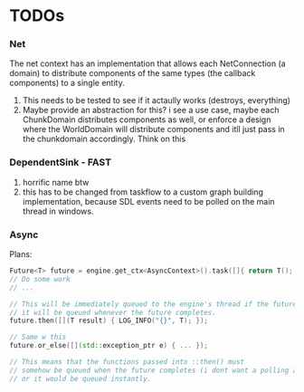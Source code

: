 # TODOs

### Net

The net context has an implementation that allows each NetConnection (a domain) to distribute components of the same types (the callback components) to a single entity. 
1. This needs to be tested to see if it actaully works (destroys, everything)
2. Maybe provide an abstraction for this? i see a use case, maybe each ChunkDomain distributes components as well, or enforce a design where the WorldDomain will distribute components and itll just pass in the chunkdomain accordingly. Think on this

### DependentSink - FAST
1. horrific name btw
2. this has to be changed from taskflow to a custom graph building implementation, because
SDL events need to be polled on the main thread in windows.

### Async
Plans:
```cpp
Future<T> future = engine.get_ctx<AsyncContext>().task([]{ return T(); });
// Do some work
// ...

// This will be immediately queued to the engine's thread if the future has completed, or 
// it will be queued whenever the future completes.
future.then([](T result) { LOG_INFO("{}", T); });

// Same w this
future.or_else([](std::exception_ptr e) { ... });

// This means that the functions passed into ::then() must 
// somehow be queued when the future completes (i dont want a polling approach)
// or it would be queued instantly.
```
